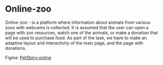 # Online-zoo

Online-zoo - is a platform where information about animals from various zoos with webcams is collected. It is assumed that the user can open a page with zoo resources, watch one of the animals, or make a donation that will be used to purchase food. As part of the task, we have to make an adaptive layout and interactivity of the main page, and the page with donations.


Figma: [PetStory-online](https://www.figma.com/file/Q3GeYxuYzNAYFhqZODikZy/online-zoo-3-weeks-(rikkimonti)?node-id=0%3A1)
